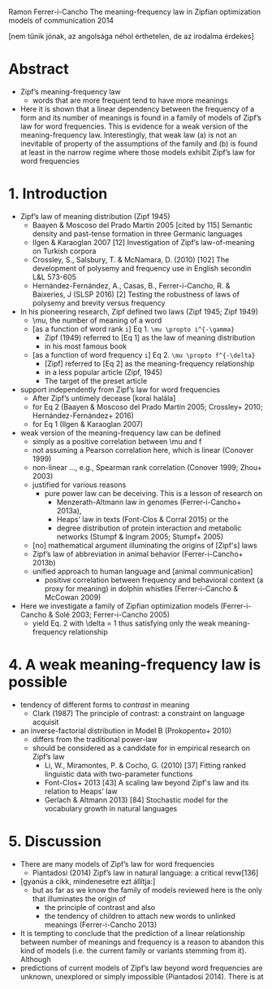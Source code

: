 Ramon Ferrer-i-Cancho
The meaning-frequency law in Zipfian optimization models of communication
2014

[nem tűnik jónak, az angolsága néhol érthetelen, de az irodalma érdekes]

# Abstract

* Zipf’s meaning-frequency law
  * words that are more frequent tend to have more meanings
* Here it is shown that a linear dependency between the frequency of a form and
  its number of meanings is found in a family of models of Zipf’s law for word
  frequencies.  This is evidence for a weak version of the meaning-frequency
  law.  Interestingly, that weak law (a) is not an inevitable of property of
  the assumptions of the family and (b) is found at least in the narrow regime
  where those models exhibit Zipf’s law for word frequencies

# 1. Introduction

* Zipf’s law of meaning distribution (Zipf 1945)
  * Baayen & Moscoso del Prado Martín 2005 [cited by 115]
    Semantic density and past-tense formation in three Germanic languages
  * Ilgen & Karaoglan 2007 [12]
    Investigation of Zipf’s law-of-meaning on Turkish corpora
  * Crossley, S., Salsbury, T. & McNamara, D. (2010) [102]
    The development of polysemy and frequency use in English secondin L&L
    573-605
  * Hernández-Fernández, A., Casas, B., Ferrer-i-Cancho, R. & Baixeries, J
    (SLSP 2016) [2]
    Testing the robustness of laws of polysemy and brevity versus frequency
* In his pioneering research, Zipf defined two laws (Zipf 1945; Zipf 1949)
  * \mu, the number of meaning of a word
  * [as a function of word rank `i`] Eq 1.
    `\mu \propto i^{-\gamma}`
    * Zipf (1949) referred to [Eq 1] as the law of meaning distribution
    * in his most famous book
  * [as a function of word frequency `i`] Eq 2.
    `\mu \propto f^{-\delta}`
    * [Zipf] referred to [Eq 2] as the meaning-frequency relationship
    * in a less popular article (Zipf, 1945)
    * The target of the preset article
* support  independently from Zipf’s law for word frequencies
  * After Zipf’s untimely  decease [korai halála]
  * for Eq 2 (Baayen & Moscoso del Prado Martín 2005; Crossley+ 2010;
    Hernández-Fernández+ 2016)
   * for Eq 1 (Ilgen & Karaoglan 2007)
* weak version of the meaning-frequency law can be defined
  * simply as a positive correlation between \mu and f
  * not assuming a Pearson correlation here, which is linear (Conover 1999)
  * non-linear ..., e.g., Spearman rank correlation (Conover 1999; Zhou+ 2003)
  * justified for various reasons
    * pure power law can be deceiving. This is a lesson of research on
      * Menzerath-Altmann law in genomes (Ferrer-i-Cancho+  2013a),
      * Heaps’ law in texts (Font-Clos & Corral 2015) or the
      * degree distribution of protein interaction and metabolic networks
        (Stumpf & Ingram 2005; Stumpf+  2005)
  * [no] mathematical argument illuminating the origins of [Zipf's] laws
  * Zipf’s law of abbreviation in animal behavior (Ferrer-i-Cancho+ 2013b)
  * unified approach to human language and [animal communication]
    * positive correlation between frequency and behavioral context (a proxy
      for meaning) in dolphin whistles (Ferrer-i-Cancho & McCowan 2009)
* Here we investigate a family of Zipfian optimization models
  (Ferrer-i-Cancho & Solé 2003; Ferrer-i-Cancho 2005)
  * yield Eq.  2 with \delta = 1 thus
    satisfying only the weak meaning-frequency relationship

# 4. A weak meaning-frequency law is possible

* tendency of different forms to _contrast_ in meaning
  * Clark (1987) The principle of contrast: a constraint on language acquisit
* an inverse-factorial distribution in Model B (Prokopento+ 2010)
  * differs from the traditional power-law
  * should be considered as a candidate for in empirical research on Zipf’s law
    * Li, W., Miramontes, P. & Cocho, G. (2010) [37]
      Fitting ranked linguistic data with two-parameter functions
    * Font-Clos+ 2013 [43]
      A scaling law beyond Zipf's law and its relation to Heaps' law
    * Gerlach & Altmann 2013) [84]
      Stochastic model for the vocabulary growth in natural languages

# 5. Discussion

* There are many models of Zipf’s law for word frequencies
  * Piantadosi (2014) Zipf’s law in natural language: a critical revw[136]
* [gyanús a cikk, mindenesetre ezt állítja:]
  * but as far as we know the family of models reviewed here is the only that
  illuminates the origin of
    * the principle of contrast and also
    * the tendency of children to attach new words to unlinked meanings
      (Ferrer-i-Cancho 2013)
* It is tempting to conclude that the prediction of a linear relationship
  between number of meanings and frequency is a reason to abandon this kind
  of models (i.e. the current family or variants stemming from it).  Although
* predictions of current models of Zipf’s law beyond word frequencies are
  unknown, unexplored or simply impossible (Piantadosi 2014).  There is at
